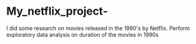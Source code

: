 # My_netflix_project-
I did some research  on movies released in the 1990's by Netflix. Perform exploratory data analysis on duration of the movies in 1990s
